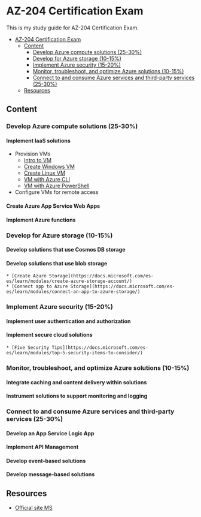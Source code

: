 # AZ-204 Certification Exam

This is my study guide for AZ-204 Certification Exam.

- [AZ-204 Certification Exam](#az-204-certification-exam)
  - [Content](#content)
    - [Develop Azure compute solutions (25-30%)](#develop-azure-compute-solutions-25-30)
    - [Develop for Azure storage (10-15%)](#develop-for-azure-storage-10-15)
    - [Implement Azure security (15-20%)](#implement-azure-security-15-20)
    - [Monitor, troubleshoot, and optimize Azure solutions (10-15%)](#monitor-troubleshoot-and-optimize-azure-solutions-10-15)
    - [Connect to and consume Azure services and third-party services (25-30%)](#connect-to-and-consume-azure-services-and-third-party-services-25-30)
  - [Resources](#resources)

## Content

### Develop Azure compute solutions (25-30%)
#### Implement IaaS solutions
* Provision VMs
    * [Intro to VM](https://docs.microsoft.com/es-es/learn/modules/intro-to-azure-virtual-machines/)
    * [Create Windows VM](https://docs.microsoft.com/es-es/learn/modules/create-windows-virtual-machine-in-azure/)
    * [Create Linux VM](https://docs.microsoft.com/es-es/learn/modules/create-linux-virtual-machine-in-azure/)
    * [VM with Azure CLI](https://docs.microsoft.com/es-es/learn/modules/manage-virtual-machines-with-azure-cli/)
    * [VM with Azure PowerShell](https://docs.microsoft.com/en-us/azure/virtual-machines/windows/tutorial-manage-vm)
* Configure VMs for remote access

#### Create Azure App Service Web Apps
#### Implement Azure functions

### Develop for Azure storage (10-15%)
#### Develop solutions that use Cosmos DB storage
#### Develop solutions that use blob storage
    * [Create Azure Storage](https://docs.microsoft.com/es-es/learn/modules/create-azure-storage-account/)
    * [Connect app to Azure Storage](https://docs.microsoft.com/es-es/learn/modules/connect-an-app-to-azure-storage/)

### Implement Azure security (15-20%)
#### Implement user authentication and authorization
#### Implement secure cloud solutions
    * [Five Security Tips](https://docs.microsoft.com/es-es/learn/modules/top-5-security-items-to-consider/)

### Monitor, troubleshoot, and optimize Azure solutions (10-15%)
#### Integrate caching and content delivery within solutions
#### Instrument solutions to support monitoring and logging

### Connect to and consume Azure services and third-party services (25-30%)
#### Develop an App Service Logic App
#### Implement API Management
#### Develop event-based solutions
#### Develop message-based solutions

## Resources

- [Official site MS](https://docs.microsoft.com/en-us/learn/certifications/exams/az-204)

